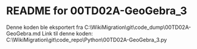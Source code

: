 # README for 00TD02A-GeoGebra_3
Denne koden ble eksportert fra C:\WikiMigration\git\code_dump\00TD02A-GeoGebra.md
Link til denne koden: C:\WikiMigration\git\code_repo\Python\00TD02A-GeoGebra_3.py
